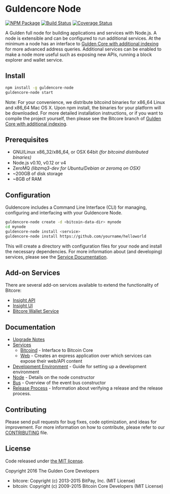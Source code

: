 Guldencore Node
============

[![NPM Package](https://img.shields.io/npm/v/guldencore-node.svg?style=flat-square)](https://www.npmjs.org/package/guldencore-node)
[![Build Status](https://img.shields.io/travis/guldenchain/guldencore-node.svg?branch=master&style=flat-square)](https://travis-ci.org/guldenchain/guldencore-node)
[![Coverage Status](https://img.shields.io/coveralls/guldenchain/guldencore-node.svg?style=flat-square)](https://coveralls.io/r/guldenchain/guldencore-node)

A Gulden full node for building applications and services with Node.js. A node is extensible and can be configured to run additional services. At the minimum a node has an interface to [Gulden Core with additional indexing](https://github.com/guldenchain/guldencore-gulden) for more advanced address queries. Additional services can be enabled to make a node more useful such as exposing new APIs, running a block explorer and wallet service.

## Install

```bash
npm install -g guldencore-node
guldencore-node start
```

Note: For your convenience, we distribute bitcoind binaries for x86_64 Linux and x86_64 Mac OS X. Upon npm install, the binaries for your platform will be downloaded. For more detailed installation instructions, or if you want to compile the project yourself, then please see the Bitcore branch of [Gulden Core with additional indexing](https://github.com/guldenchain/guldencore-gulden).

## Prerequisites

- GNU/Linux x86_32/x86_64, or OSX 64bit *(for bitcoind distributed binaries)*
- Node.js v0.10, v0.12 or v4
- ZeroMQ *(libzmq3-dev for Ubuntu/Debian or zeromq on OSX)*
- ~200GB of disk storage
- ~8GB of RAM

## Configuration

Guldencore includes a Command Line Interface (CLI) for managing, configuring and interfacing with your Guldencore Node.

```bash
guldencore-node create -d <bitcoin-data-dir> mynode
cd mynode
guldencore-node install <service>
guldencore-node install https://github.com/yourname/helloworld
```

This will create a directory with configuration files for your node and install the necessary dependencies. For more information about (and developing) services, please see the [Service Documentation](docs/services.md).

## Add-on Services

There are several add-on services available to extend the functionality of Bitcore:

- [Insight API](https://github.com/bitpay/insight-api)
- [Insight UI](https://github.com/bitpay/insight-ui)
- [Bitcore Wallet Service](https://github.com/bitpay/bitcore-wallet-service)

## Documentation

- [Upgrade Notes](docs/upgrade.md)
- [Services](docs/services.md)
  - [Bitcoind](docs/services/bitcoind.md) - Interface to Bitcoin Core
  - [Web](docs/services/web.md) - Creates an express application over which services can expose their web/API content
- [Development Environment](docs/development.md) - Guide for setting up a development environment
- [Node](docs/node.md) - Details on the node constructor
- [Bus](docs/bus.md) - Overview of the event bus constructor
- [Release Process](docs/release.md) - Information about verifying a release and the release process.

## Contributing

Please send pull requests for bug fixes, code optimization, and ideas for improvement. For more information on how to contribute, please refer to our [CONTRIBUTING](https://github.com/guldenchain/guldencore/blob/master/CONTRIBUTING.md) file.

## License

Code released under [the MIT license](https://github.com/guldenchain/guldencore-node/blob/master/LICENSE).

Copyright 2016 The Gulden Core Developers

- bitcore: Copyright (c) 2013-2015 BitPay, Inc. (MIT License)
- bitcoin: Copyright (c) 2009-2015 Bitcoin Core Developers (MIT License)
